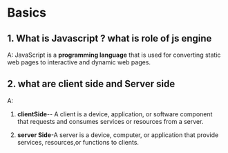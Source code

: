 <!-- learn along your offline notes -->
<!-- if any question is mentioned and ans not given then it is in your offline notes
 -->

# Basics

## 1. What is Javascript ? what is role of js engine 
A: JavaScript is a **programming language** that is used for converting static web pages to interactive and dynamic web pages.

## 2. what are client side and Server side
A: 
1. **clientSide**-- A client is a device, application, or software component that requests and consumes
services or resources from a server.

2. **server Side**-A server is a device, computer, or application that provide services, resources,or functions to clients.